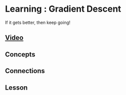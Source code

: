 # Learning : Gradient Descent
If it gets better, then keep going!

## [Video]()

## Concepts

## Connections

## Lesson
